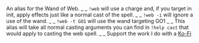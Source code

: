 An alias for the Wand of Web.
_ _
`!web` will use a charge and, if you target in init, apply effects just like a normal cast of the spell.
_ _
`!web -i` will ignore a use of the wand.
_ _
`!web -t GO1` will use the wand targeting GO1
_ _
This alias will take all normal casting arguments you can find in `!help cast` that would apply to casting the web spell.
_ _
Support the work I do with a [Ko-Fi](https://ko-fi.com/thereverendb)